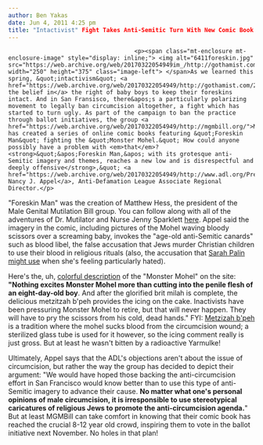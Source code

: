 ```yaml
---
author: Ben Yakas
date: Jun 4, 2011 4:25 pm
title: "Intactivist" Fight Takes Anti-Semitic Turn With New Comic Book
---
```


	
										<p><span class="mt-enclosure mt-enclosure-image" style="display: inline;"> <img alt="6411foreskin.jpg" src="https://web.archive.org/web/20170322054949im_/http://gothamist.com/attachments/byakas/6411foreskin.jpg" width="250" height="375" class="image-left"> </span>As we learned this spring, &quot;intactivism&quot; <a href="https://web.archive.org/web/20170322054949/http://gothamist.com/2011/04/27/intactivist_group_trying_to_nip_cir.php">is the belief in</a> the right of baby boys to keep their foreskins intact. And in San Fransisco, there&apos;s a particularly polarizing movement to legally ban circumcision altogether, a fight which has started to turn ugly. As part of the campaign to ban the practice through ballot initiatives, the group <a href="https://web.archive.org/web/20170322054949/http://mgmbill.org/">MGMBill</a> has created a series of online comic books featuring &quot;Foreskin Man&quot; fighting the &quot;Monster Mohel.&quot; How could anyone possibly have a problem with <em>that</em>? <strong>&quot;&apos;Foreskin Man,&apos; with its grotesque anti-Semitic imagery and themes, reaches a new low and is disrespectful and deeply offensive</strong>,&quot; <a href="https://web.archive.org/web/20170322054949/http://www.adl.org/PresRele/ASUS_12/6064_12.htm">said Nancy J. Appel</a>, Anti-Defamation League Associate Regional Director.</p>

<p>&quot;Foreskin Man&quot; was the creation of Matthew Hess, the president of the Male Genital Mutilation Bill group. You can follow along with all of the adventures of Dr. Mutilator and Nurse Jenny Sparklett <a href="https://web.archive.org/web/20170322054949/http://foreskinman.com/">here</a>. Appel said the imagery in the comic, including pictures of the Mohel waving bloody scissors over a screaming baby, invokes the &quot;age-old anti-Semitic canards&quot; such as blood libel, the false accusation that Jews murder Christian children to use their blood in religious rituals (also, the accusation that <a href="https://web.archive.org/web/20170322054949/http://gothamist.com/2011/01/12/sarah_palin_discusses_tucson_shooti.php">Sarah Palin might use</a> when she&apos;s feeling particularly hated). </p>

<p>Here&apos;s the, uh, <a href="https://web.archive.org/web/20170322054949/http://foreskinman.com/monstermohel.htm">colorful description</a> of the &quot;Monster Mohel&quot; on the site: <strong>&quot;Nothing excites Monster Mohel more than cutting into the penile flesh of an eight-day-old boy</strong>. And after the glorified brit milah is complete, the delicious metzitzah b&apos;peh provides the icing on the cake. Inactivists have been pressuring Monster Mohel to retire, but that will never happen. They will have to pry the scissors from his cold, dead hands.&quot; FYI: <a href="https://web.archive.org/web/20170322054949/http://en.wikipedia.org/wiki/Brit_milah#Metzitzah_technique">Metzizah b&apos;peh</a> is a tradition where the mohel sucks blood from the circumcision wound; a sterilized glass tube is used for it however, so the icing comment really is just gross. But at least he wasn&apos;t bitten by a radioactive Yarmulke!</p>

<p>Ultimately, Appel says that the ADL&apos;s objections aren&apos;t about the issue of circumcision, but rather the way the group has decided to depict their argument: &quot;We would have hoped those backing the anti-circumcision effort in San Francisco would know better than to use this type of anti-Semitic imagery to advance their cause. <strong>No matter what one&apos;s personal opinions of male circumcision, it is irresponsible to use stereotypical caricatures of religious Jews to promote the anti-circumcision agenda.</strong>&quot; But at least MGMBill can take comfort in knowing that their comic book has reached the crucial 8-12 year old crowd, inspiring them to vote in the ballot initiative next November. No holes in that plan!</p>					
										
									
				